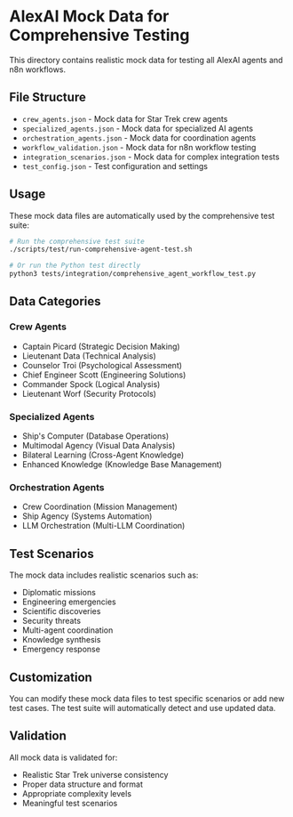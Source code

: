 # AlexAI Mock Data for Comprehensive Testing

This directory contains realistic mock data for testing all AlexAI agents and n8n workflows.

## File Structure

- `crew_agents.json` - Mock data for Star Trek crew agents
- `specialized_agents.json` - Mock data for specialized AI agents
- `orchestration_agents.json` - Mock data for coordination agents
- `workflow_validation.json` - Mock data for n8n workflow testing
- `integration_scenarios.json` - Mock data for complex integration tests
- `test_config.json` - Test configuration and settings

## Usage

These mock data files are automatically used by the comprehensive test suite:

```bash
# Run the comprehensive test suite
./scripts/test/run-comprehensive-agent-test.sh

# Or run the Python test directly
python3 tests/integration/comprehensive_agent_workflow_test.py
```

## Data Categories

### Crew Agents
- Captain Picard (Strategic Decision Making)
- Lieutenant Data (Technical Analysis)
- Counselor Troi (Psychological Assessment)
- Chief Engineer Scott (Engineering Solutions)
- Commander Spock (Logical Analysis)
- Lieutenant Worf (Security Protocols)

### Specialized Agents
- Ship's Computer (Database Operations)
- Multimodal Agency (Visual Data Analysis)
- Bilateral Learning (Cross-Agent Knowledge)
- Enhanced Knowledge (Knowledge Base Management)

### Orchestration Agents
- Crew Coordination (Mission Management)
- Ship Agency (Systems Automation)
- LLM Orchestration (Multi-LLM Coordination)

## Test Scenarios

The mock data includes realistic scenarios such as:
- Diplomatic missions
- Engineering emergencies
- Scientific discoveries
- Security threats
- Multi-agent coordination
- Knowledge synthesis
- Emergency response

## Customization

You can modify these mock data files to test specific scenarios or add new test cases. The test suite will automatically detect and use updated data.

## Validation

All mock data is validated for:
- Realistic Star Trek universe consistency
- Proper data structure and format
- Appropriate complexity levels
- Meaningful test scenarios
